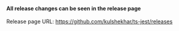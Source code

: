#### All release changes can be seen in the release page

Release page URL: https://github.com/kulshekhar/ts-jest/releases
